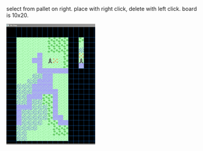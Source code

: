select from pallet on right. place with right click, delete with left click. board is 10x20.

<a href="https://github.com/5k3105/tilemap3/blob/master/TileMap.png?raw=true"><img width="233" src="https://github.com/5k3105/tilemap3/blob/master/TileMap.png?raw=true"></a>
